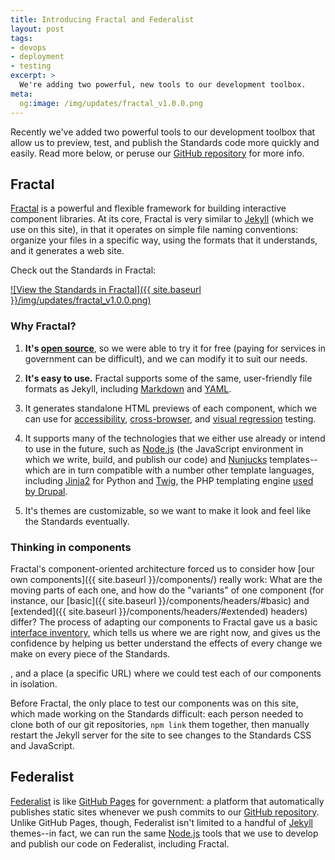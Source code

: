 ```yaml
---
title: Introducing Fractal and Federalist
layout: post
tags:
- devops
- deployment
- testing
excerpt: >
  We're adding two powerful, new tools to our development toolbox.
meta:
  og:image: /img/updates/fractal_v1.0.0.png
---
```


Recently we've added two powerful tools to our development toolbox that allow
us to preview, test, and publish the Standards code more quickly and easily.
Read more below, or peruse our [GitHub repository] for more info.

## Fractal
[Fractal] is a powerful and flexible framework for building interactive
component libraries. At its core, Fractal is very similar to [Jekyll][] (which
we use on this site), in that it operates on simple file naming conventions:
organize your files in a specific way, using the formats that it understands,
and it generates a web site.

Check out the Standards in Fractal:

[![View the Standards in Fractal]({{ site.baseurl }}/img/updates/fractal_v1.0.0.png)][Fractal preview]


### Why Fractal?

1. **It's [open source]**, so we were able to try it for free (paying for
   services in government can be difficult), and we can modify it to suit our
   needs.

1. **It's easy to use.** Fractal supports some of the same, user-friendly file
   formats as Jekyll, including [Markdown] and [YAML].

1. It generates standalone HTML previews of each component, which we can use
   for [accessibility][accessibility testing], [cross-browser], and [visual
   regression] testing.

1. It supports many of the technologies that we either use already or intend
   to use in the future, such as [Node.js][] (the JavaScript environment in
   which we write, build, and publish our code) and [Nunjucks] templates--which
   are in turn compatible with a number other template languages, including
   [Jinja2] for Python and [Twig], the PHP templating engine
   [used by Drupal][Drupal twig].

1. It's themes are customizable, so we want to make it look and feel like the
   Standards eventually.

### Thinking in components

Fractal's component-oriented architecture forced us to consider how [our own
components]({{ site.baseurl }}/components/) really work: What are the moving
parts of each one, and how do the "variants" of one component (for instance,
our [basic]({{ site.baseurl }}/components/headers/#basic) and [extended]({{
site.baseurl }}/components/headers/#extended) headers) differ? The process of
adapting our components to Fractal gave us a basic [interface inventory], which
tells us where we are right now, and gives us the confidence by helping us
better understand the effects of every change we make on every piece of the
Standards.

, and a place (a specific URL) where we could test each of our
components in isolation. 

Before Fractal, the only place to test our components
was on this site, which made working on the Standards difficult: each person
needed to clone both of our git repositories, `npm link` them together, then
manually restart the Jekyll server for the site to see changes to the Standards
CSS and JavaScript.


## Federalist

[Federalist] is like [GitHub Pages] for government: a platform that
automatically publishes static sites whenever we push commits to our [GitHub
repository]. Unlike GitHub Pages, though, Federalist isn't limited to a handful
of [Jekyll] themes--in fact, we can run the same [Node.js] tools that we use to
develop and publish our code on Federalist, including Fractal.

[open source]: https://opensource.org/
[Federalist]: https://federalist.18f.gov
[Fractal]: http://fractal.build
[GitHub Pages]: https://pages.github.com/
[GitHub repository]: https://github.com/18F/web-design-standards
[Node.js]: https://nodejs.org/
[Nunjucks]: https://mozilla.github.io/nunjucks/
[Jekyll]: https://jekyllrb.com/
[Jinja2]: http://jinja.pocoo.org/
[Twig]: https://twig.sensiolabs.org/
[Drupal twig]: https://www.drupal.org/docs/8/theming/twig
[accessibility testing]: https://www.w3.org/wiki/Accessibility_testing
[cross-browser]: https://www.smashingmagazine.com/2016/02/high-impact-minimal-effort-cross-browser-testing/
[visual regression]: https://visualregressiontesting.com/
[Fractal preview]: https://federalist.fr.cloud.gov/preview/18f/web-design-standards/develop/
[Markdown]: https://en.wikipedia.org/wiki/Markdown
[YAML]: https://en.wikipedia.org/wiki/YAML
[interface inventory]: http://bradfrost.com/blog/post/conducting-an-interface-inventory/
